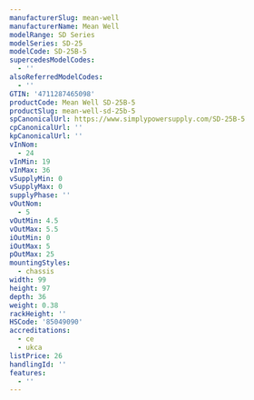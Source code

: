 ```yaml
---
manufacturerSlug: mean-well
manufacturerName: Mean Well
modelRange: SD Series
modelSeries: SD-25
modelCode: SD-25B-5
supercedesModelCodes:
  - ''
alsoReferredModelCodes:
  - ''
GTIN: '4711287465098'
productCode: Mean Well SD-25B-5
productSlug: mean-well-sd-25b-5
spCanonicalUrl: https://www.simplypowersupply.com/SD-25B-5
cpCanonicalUrl: ''
kpCanonicalUrl: ''
vInNom:
  - 24
vInMin: 19
vInMax: 36
vSupplyMin: 0
vSupplyMax: 0
supplyPhase: ''
vOutNom:
  - 5
vOutMin: 4.5
vOutMax: 5.5
iOutMin: 0
iOutMax: 5
pOutMax: 25
mountingStyles:
  - chassis
width: 99
height: 97
depth: 36
weight: 0.38
rackHeight: ''
HSCode: '85049090'
accreditations:
  - ce
  - ukca
listPrice: 26
handlingId: ''
features:
  - ''
---
```

